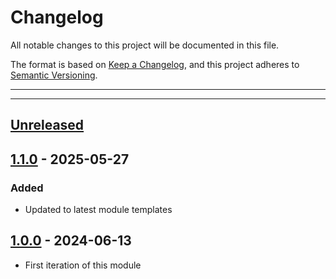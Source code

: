 # Changelog

All notable changes to this project will be documented in this file.

The format is based on [Keep a Changelog](https://keepachangelog.com/en/1.0.0/),
and this project adheres to [Semantic Versioning](https://semver.org/spec/v2.0.0.html).

* * *

* * *

## [Unreleased]

## [1.1.0] - 2025-05-27

### Added

- Updated to latest module templates

## [1.0.0] - 2024-06-13

- First iteration of this module

[Unreleased]: https://github.com/ortus-boxlang/bx-mariadb/compare/v1.1.0...HEAD

[1.1.0]: https://github.com/ortus-boxlang/bx-mariadb/compare/v1.0.0...v1.1.0

[1.0.0]: https://github.com/ortus-boxlang/bx-mariadb/compare/71b91f7b2dbc12e7de9fb13a4a769fce8fe4bfdd...v1.0.0
